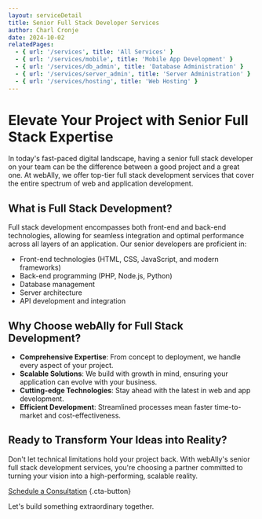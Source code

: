```yaml
---
layout: serviceDetail
title: Senior Full Stack Developer Services
author: Charl Cronje
date: 2024-10-02
relatedPages:
  - { url: '/services', title: 'All Services' }
  - { url: '/services/mobile', title: 'Mobile App Development' }
  - { url: '/services/db_admin', title: 'Database Administration' }
  - { url: '/services/server_admin', title: 'Server Administration' }
  - { url: '/services/hosting', title: 'Web Hosting' }
---
```


# Elevate Your Project with Senior Full Stack Expertise

In today's fast-paced digital landscape, having a senior full stack developer on your team can be the difference between a good project and a great one. At webAlly, we offer top-tier full stack development services that cover the entire spectrum of web and application development.

## What is Full Stack Development?

Full stack development encompasses both front-end and back-end technologies, allowing for seamless integration and optimal performance across all layers of an application. Our senior developers are proficient in:

- Front-end technologies (HTML, CSS, JavaScript, and modern frameworks)
- Back-end programming (PHP, Node.js, Python)
- Database management
- Server architecture
- API development and integration

## Why Choose webAlly for Full Stack Development?

- **Comprehensive Expertise**: From concept to deployment, we handle every aspect of your project.
- **Scalable Solutions**: We build with growth in mind, ensuring your application can evolve with your business.
- **Cutting-edge Technologies**: Stay ahead with the latest in web and app development.
- **Efficient Development**: Streamlined processes mean faster time-to-market and cost-effectiveness.

## Ready to Transform Your Ideas into Reality?

Don't let technical limitations hold your project back. With webAlly's senior full stack development services, you're choosing a partner committed to turning your vision into a high-performing, scalable reality.

[Schedule a Consultation](#cta-consultation) {.cta-button}

Let's build something extraordinary together.